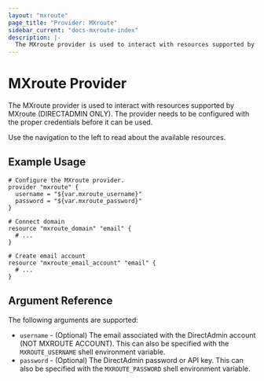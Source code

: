 ```yaml
---
layout: "mxroute"
page_title: "Provider: MXroute"
sidebar_current: "docs-mxroute-index"
description: |-
  The MXroute provider is used to interact with resources supported by MXroute. The provider needs to be configured with the proper credentials before it can be used.
---
```


# MXroute Provider

The MXroute provider is used to interact with resources supported by
MXroute (DIRECTADMIN ONLY). The provider needs to be configured with the proper credentials
before it can be used.

Use the navigation to the left to read about the available resources.

## Example Usage

```hcl
# Configure the MXroute provider.
provider "mxroute" {
  username = "${var.mxroute_username}"
  password = "${var.mxroute_password}"
}

# Connect domain
resource "mxroute_domain" "email" {
  # ...
}

# Create email account
resource "mxroute_email_account" "email" {
  # ...
}
```

## Argument Reference

The following arguments are supported:

* `username` - (Optional) The email associated with the DirectAdmin account (NOT MXROUTE ACCOUNT). This can also be
  specified with the `MXROUTE_USERNAME` shell environment variable.
* `password` - (Optional) The DirectAdmin password or API key. This can also be specified
  with the `MXROUTE_PASSWORD` shell environment variable.